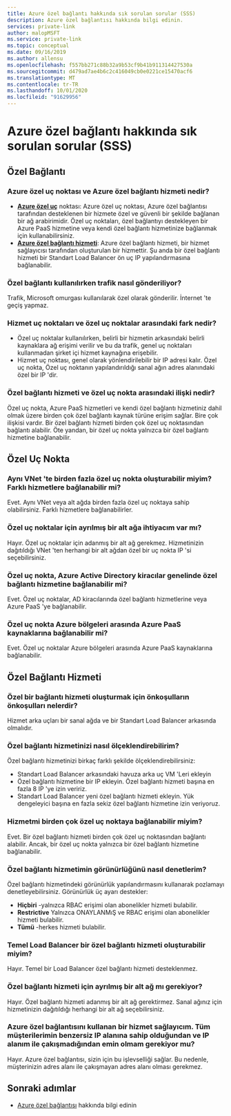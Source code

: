```yaml
---
title: Azure özel bağlantı hakkında sık sorulan sorular (SSS)
description: Azure özel bağlantısı hakkında bilgi edinin.
services: private-link
author: malopMSFT
ms.service: private-link
ms.topic: conceptual
ms.date: 09/16/2019
ms.author: allensu
ms.openlocfilehash: f557bb271c88b32a9b53cf9b41b911314427530a
ms.sourcegitcommit: d479ad7ae4b6c2c416049cb0e0221ce15470acf6
ms.translationtype: MT
ms.contentlocale: tr-TR
ms.lasthandoff: 10/01/2020
ms.locfileid: "91629956"
---
```

# <a name="azure-private-link-frequently-asked-questions-faq"></a>Azure özel bağlantı hakkında sık sorulan sorular (SSS)

## <a name="private-link"></a>Özel Bağlantı

### <a name="what-is-azure-private-endpoint-and-azure-private-link-service"></a>Azure özel uç noktası ve Azure özel bağlantı hizmeti nedir?

- **[Azure özel uç](private-endpoint-overview.md)** noktası: Azure özel uç noktası, Azure özel bağlantısı tarafından desteklenen bir hizmete özel ve güvenli bir şekilde bağlanan bir ağ arabirimidir. Özel uç noktaları, özel bağlantıyı destekleyen bir Azure PaaS hizmetine veya kendi özel bağlantı hizmetinize bağlanmak için kullanabilirsiniz.
- **[Azure özel bağlantı hizmeti](private-link-service-overview.md)**: Azure özel bağlantı hizmeti, bir hizmet sağlayıcısı tarafından oluşturulan bir hizmettir. Şu anda bir özel bağlantı hizmeti bir Standart Load Balancer ön uç IP yapılandırmasına bağlanabilir. 

### <a name="how-is-traffic-being-sent-when-using-private-link"></a>Özel bağlantı kullanılırken trafik nasıl gönderiliyor?
Trafik, Microsoft omurgası kullanılarak özel olarak gönderilir. İnternet 'te geçiş yapmaz.  
 
### <a name="what-is-the-difference-between-a-service-endpoints-and-a-private-endpoints"></a>Hizmet uç noktaları ve özel uç noktalar arasındaki fark nedir?
- Özel uç noktalar kullanılırken, belirli bir hizmetin arkasındaki belirli kaynaklara ağ erişimi verilir ve bu da trafik, genel uç noktaları kullanmadan şirket içi hizmet kaynağına erişebilir.
- Hizmet uç noktası, genel olarak yönlendirilebilir bir IP adresi kalır.  Özel uç nokta, Özel uç noktanın yapılandırıldığı sanal ağın adres alanındaki özel bir IP 'dir.

### <a name="what-is-the-relationship-between-private-link-service-and-private-endpoint"></a>Özel bağlantı hizmeti ve özel uç nokta arasındaki ilişki nedir?
Özel uç nokta, Azure PaaS hizmetleri ve kendi özel bağlantı hizmetiniz dahil olmak üzere birden çok özel bağlantı kaynak türüne erişim sağlar. Bire çok ilişkisi vardır. Bir özel bağlantı hizmeti birden çok özel uç noktasından bağlantı alabilir. Öte yandan, bir özel uç nokta yalnızca bir özel bağlantı hizmetine bağlanabilir.    

## <a name="private-endpoint"></a>Özel Uç Nokta 
 
### <a name="can-i-create-multiple-private-endpoints-in-same-vnet-can-they-connect-to-different-services"></a>Aynı VNet 'te birden fazla özel uç nokta oluşturabilir miyim? Farklı hizmetlere bağlanabilir mi? 
Evet. Aynı VNet veya alt ağda birden fazla özel uç noktaya sahip olabilirsiniz. Farklı hizmetlere bağlanabilirler.  
 
### <a name="do-i-require-a-dedicated-subnet-for-private-endpoints"></a>Özel uç noktalar için ayrılmış bir alt ağa ihtiyacım var mı? 
Hayır. Özel uç noktalar için adanmış bir alt ağ gerekmez. Hizmetinizin dağıtıldığı VNet 'ten herhangi bir alt ağdan özel bir uç nokta IP 'si seçebilirsiniz.  
 
### <a name="can-private-endpoint-connect-to-private-link-service-across-azure-active-directory-tenants"></a>Özel uç nokta, Azure Active Directory kiracılar genelinde özel bağlantı hizmetine bağlanabilir mi? 
Evet. Özel uç noktalar, AD kiracılarında özel bağlantı hizmetlerine veya Azure PaaS 'ye bağlanabilir.  
 
### <a name="can-private-endpoint-connect-to-azure-paas-resources-across-azure-regions"></a>Özel uç nokta Azure bölgeleri arasında Azure PaaS kaynaklarına bağlanabilir mi?
Evet. Özel uç noktalar Azure bölgeleri arasında Azure PaaS kaynaklarına bağlanabilir.

## <a name="private-link-service"></a>Özel Bağlantı Hizmeti
 
### <a name="what-are-the-pre-requisites-for-creating-a-private-link-service"></a>Özel bir bağlantı hizmeti oluşturmak için önkoşulların önkoşulları nelerdir? 
Hizmet arka uçları bir sanal ağda ve bir Standart Load Balancer arkasında olmalıdır.
 
### <a name="how-can-i-scale-my-private-link-service"></a>Özel bağlantı hizmetinizi nasıl ölçeklendirebilirim? 
Özel bağlantı hizmetinizi birkaç farklı şekilde ölçeklendirebilirsiniz: 
- Standart Load Balancer arkasındaki havuza arka uç VM 'Leri ekleyin 
- Özel bağlantı hizmetine bir IP ekleyin. Özel bağlantı hizmeti başına en fazla 8 IP 'ye izin veririz.  
- Standart Load Balancer yeni özel bağlantı hizmeti ekleyin. Yük dengeleyici başına en fazla sekiz özel bağlantı hizmetine izin veriyoruz.   

### <a name="can-i-connect-my-service-to-multiple-private-endpoints"></a>Hizmetmi birden çok özel uç noktaya bağlanabilir miyim?
Evet. Bir özel bağlantı hizmeti birden çok özel uç noktasından bağlantı alabilir. Ancak, bir özel uç nokta yalnızca bir özel bağlantı hizmetine bağlanabilir.  
 
### <a name="how-should-i-control-the-exposure-of-my-private-link-service"></a>Özel bağlantı hizmetimin görünürlüğünü nasıl denetlerim?
Özel bağlantı hizmetindeki görünürlük yapılandırmasını kullanarak pozlamayı denetleyebilirsiniz. Görünürlük üç ayarı destekler:

- **Hiçbiri** -yalnızca RBAC erişimi olan abonelikler hizmeti bulabilir. 
- **Restrictive** Yalnızca ONAYLANMıŞ ve RBAC erişimi olan abonelikler hizmeti bulabilir. 
- **Tümü** -herkes hizmeti bulabilir. 
 
### <a name="can-i-create-a-private-link-service-with-basic-load-balancer"></a>Temel Load Balancer bir özel bağlantı hizmeti oluşturabilir miyim? 
Hayır. Temel bir Load Balancer özel bağlantı hizmeti desteklenmez.
 
### <a name="is-a-dedicated-subnet-required-for-private-link-service"></a>Özel bağlantı hizmeti için ayrılmış bir alt ağ mı gerekiyor? 
Hayır. Özel bağlantı hizmeti adanmış bir alt ağ gerektirmez. Sanal ağınız için hizmetinizin dağıtıldığı herhangi bir alt ağ seçebilirsiniz.   

### <a name="i-am-a-service-provider-using-azure-private-link-do-i-need-to-make-sure-all-my-customers-have-unique-ip-space-and-dont-overlap-with-my-ip-space"></a>Azure özel bağlantısını kullanan bir hizmet sağlayıcım. Tüm müşterilerimin benzersiz IP alanına sahip olduğundan ve IP alanım ile çakışmadığından emin olmam gerekiyor mu? 
Hayır. Azure özel bağlantısı, sizin için bu işlevselliği sağlar. Bu nedenle, müşterinizin adres alanı ile çakışmayan adres alanı olması gerekmez. 

##  <a name="next-steps"></a>Sonraki adımlar

- [Azure özel bağlantısı](private-link-overview.md) hakkında bilgi edinin
